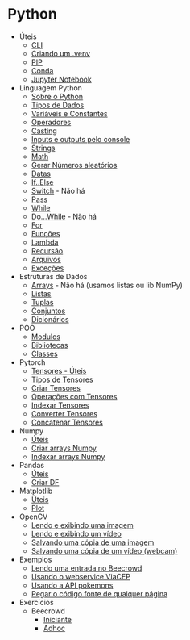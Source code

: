 # Python

- Úteis  
    - [CLI](estudos/uteis/linha-comando.md)
    - [Criando um .venv](estudos/uteis/venv.md)
    - [PIP](estudos/uteis/pip.md)
    - [Conda](estudos/uteis/conda.md)
    - [Jupyter Notebook](estudos/uteis/jupyter-notebook.md)
- Linguagem Python
    - [Sobre o Python](estudos/ling-python/about.md)
    - [Tipos de Dados](estudos/ling-python/tipos.md)
    - [Variáveis e Constantes](estudos/ling-python/variaveis-constantes.md)
    - [Operadores](estudos/ling-python/operadores.md)
    - [Casting](estudos/ling-python/casting.md)
    - [Inputs e outputs pelo console](estudos/ling-python/input-output.md)
    - [Strings](estudos/ling-python/strings.md)
    - [Math](estudos/ling-python/math.md)
    - [Gerar Números aleatórios](estudos/ling-python/aleatorios.md)
    - [Datas](estudos/ling-python/datas.md)
    - [If..Else](estudos/ling-python/if-else.md)
    - [Switch](estudos/ling-python/#) - Não há
    - [Pass](estudos/ling-python/pass.md)
    - [While](estudos/ling-python/while.md)
    - [Do...While](estudos/ling-python/#) - Não há
    - [For](estudos/ling-python/for.md)
    - [Funções](estudos/ling-python/funcoes.md)
    - [Lambda](estudos/ling-python/lambda.md)
    - [Recursão](estudos/ling-python/recursao.md)
    - [Arquivos](estudos/ling-python/arquivos.md)
    - [Exceções](estudos/ling-python/excecoes.md)
- Estruturas de Dados
    - [Arrays](estudos/#) - Não há (usamos listas ou lib NumPy)
    - [Listas](estudos/estrut-dados/listas.md)
    - [Tuplas](estudos/estrut-dados/tuplas.md)
    - [Conjuntos](estudos/estrut-dados/conjuntos.md)
    - [Dicionários](estudos/estrut-dados/dicionarios.md)
- POO
    - [Modulos](estudos/poo/modulos.md)
    - [Bibliotecas](estudos/poo/bibliotecas.md)
    - [Classes](estudos/poo/classes.md)
- Pytorch
    - [Tensores - Úteis](estudos/pytorch/tensores-uteis.md)
    - [Tipos de Tensores](estudos/pytorch/tensores-tipos.md)
    - [Criar Tensores](estudos/pytorch/tensores-criar.md)
    - [Operações com Tensores](estudos/pytorch/tensores-operacoes.md)
    - [Indexar Tensores](estudos/pytorch/tensores-indexar.md)
    - [Converter Tensores](estudos/pytorch/tensores-converter.md)
    - [Concatenar Tensores](estudos/pytorch/tensores-concatenar.md)
- Numpy
    - [Úteis](estudos/numpy/numpy-uteis.md)
    - [Criar arrays Numpy](estudos/numpy/numpy-criar.md)
    - [Indexar arrays Numpy](estudos/numpy/numpy-indexar.md)
- Pandas
    - [Úteis](estudos/pandas/pandas-uteis.md)
    - [Criar DF](estudos/pandas/pandas-criar.md)
- Matplotlib
    - [Úteis](estudos/matplotlib/matplotlib-uteis.md)
    - [Plot](estudos/matplotlib/matplotlib-plot.md)
- OpenCV
    - [Lendo e exibindo uma imagem](estudos/opencv/lendo-exibindo-imagem.md)
    - [Lendo e exibindo um vídeo](estudos/opencv/lendo-exibindo-video.md)
    - [Salvando uma cópia de uma imagem](estudos/opencv/salvando-copia-imagem.md)
    - [Salvando uma cópia de um vídeo (webcam)](estudos/opencv/salvando-copia.video.md)
- Exemplos
    - [Lendo uma entrada no Beecrowd](estudos/exemplos/beecrowd/lendo-entradas.md)    
    - [Usando o webservice ViaCEP](estudos/exemplos/ex-viacep.md)
    - [Usando a API pokemons](estudos/exemplos/ex-pokemon.md)
    - [Pegar o código fonte de qualquer página](estudos/exemplos/ex-source-code.md)
- Exercícios
    - Beecrowd
        - [Iniciante](estudos/exercicios/beecrowd/iniciante-1000-1050.md)
        - [Adhoc](estudos/exercicios/beecrowd/adhoc.md)
